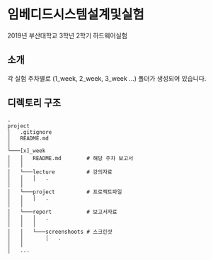 # 임베디드시스템설계및실험
2019년 부산대학교 3학년 2학기 하드웨어실험


## 소개
각 실험 주차별로 (1_week, 2_week, 3_week ...) 폴더가 생성되어 있습니다.


## 디렉토리 구조
```
.
project
│   .gitignore
│   README.md  
│
└───[x]_week
│   │   README.md        # 해당 주차 보고서
│   │   
│   └───lecture          # 강의자료
│   │   │   .
│   │   
│   └───project          # 프로젝트파일
│   │   │   .
│   │   
│   └───report           # 보고서자료
│   │   │   .
│   │   │
│   │   └───screenshoots # 스크린샷
│   │       │   .
│   │   
│   ...
```